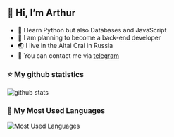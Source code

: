 ## 👋 Hi, I’m Arthur
- 🌱 I learn Python but also Databases and JavaScript
- 🌠 I am planning to become a back-end developer
- 🌏 I live in the Altai Crai in Russia
- 👀 You can contact me via [telegram](https://t.me/nicetomeetyoublyat)

### ⭐ My github statistics
![github stats](https://github-readme-stats.vercel.app/api?username=TheArtur128&count_private=true&theme=default&show_icons=true) 

### 📒 My Most Used Languages
![Most Used Languages](https://github-readme-stats.vercel.app/api/top-langs/?username=TheArtur128)
